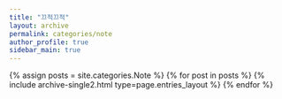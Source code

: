 ```yaml
---
title: "끄적끄적"
layout: archive
permalink: categories/note
author_profile: true
sidebar_main: true
---
```



{% assign posts = site.categories.Note %}
{% for post in posts %} {% include archive-single2.html type=page.entries_layout %} {% endfor %}